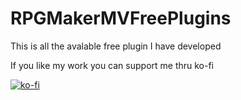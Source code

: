 # RPGMakerMVFreePlugins
This is all the avalable free plugin I have developed

If you like my work you can support me thru ko-fi

[![ko-fi](https://www.ko-fi.com/img/githubbutton_sm.svg)](https://ko-fi.com/J3J61540Q)

